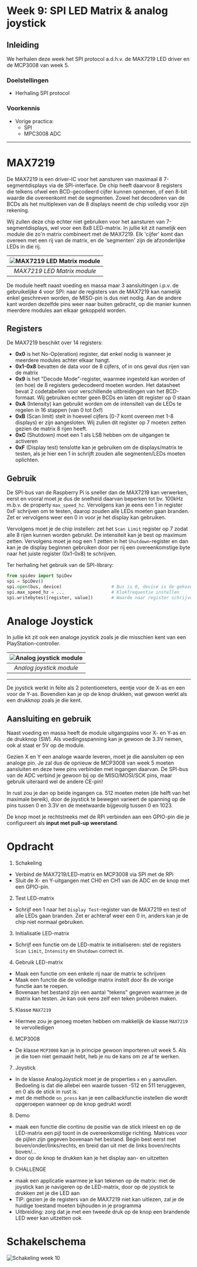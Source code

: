# Week 9: SPI LED Matrix &amp; analog joystick
## Inleiding
We herhalen deze week het SPI protocol a.d.h.v. de MAX7219 LED driver en de MCP3008 van week 5.
### Doelstellingen 
- Herhaling SPI protocol

### Voorkennis
- Vorige practica:
    - SPI
    - MPC3008 ADC

---

# MAX7219
De MAX7219 is een driver-IC voor het aansturen van maximaal 8 7-segmentdisplays via de SPI-interface. De chip heeft 
daarvoor 8 registers die telkens ofwel een BCD-gecodeerd cijfer kunnen opnemen, of een 8-bit waarde die overeenkomt 
met de segmenten. Zowel het decoderen van de BCDs als het multiplexen van de 8 displays neemt de chip volledig voor zijn 
rekening.

Wij zullen deze chip echter niet gebruiken voor het aansturen van 7-segmentdisplays, wel voor een 
8x8 LED-matrix. In jullie kit zit namelijk een module die zo'n matrix combineert met de MAX7219. 
Elk 'cijfer' komt dan overeen met een rij van de matrix, en de 'segmenten' zijn de afzonderlijke LEDs in die rij.
    
| ![MAX7219 LED Matrix module](images/10-1_max7219-ledmatrix.png) |
|:--:|
| *MAX7219 LED Matrix module* |

De module heeft naast voeding en massa maar 3 aansluitingen i.p.v. de gebruikelijke 4 voor SPI: naar de registers 
van de MAX7219 kan namelijk enkel geschreven worden, de MISO-pin is dus niet nodig. Aan de andere kant worden dezelfde 
pins weer naar buiten gebracht, op die manier kunnen meerdere modules aan elkaar gekoppeld worden. 

## Registers 
De MAX7219 beschikt over 14 registers:
- **0x0** is het No-Op(eration) register, dat enkel nodig is wanneer je meerdere modules achter elkaar hangt.
- **0x1-0x8** bevatten de data voor de 8 cijfers, of in ons geval dus rijen van de matrix
- **0x9** is het "Decode Mode"-register, waarmee ingesteld kan worden of (en hoe) de 8 registers gedecodeerd moeten worden. 
Het datasheet bevat 2 codetabellen voor verschillende uitbreidingen van het BCD-formaat. Wij gebruiken echter geen BCDs 
en laten dit register op 0 staan
- **0xA** (Intensity) kan gebruikt worden om de intensiteit van de LEDs te regelen in 16 stappen (van 0 tot 0xf)
- **0xB** (Scan limit) stelt in hoeveel cijfers (0-7 komt overeen met 1-8 displays) er zijn aangesloten. Wij zullen dit
register op 7 moeten zetten gezien de matrix 8 rijen heeft.
- **0xC** (Shutdown) moet een 1 als LSB hebben om de uitgangen te activeren
- **0xF** (Display test) tenslotte kan je gebruiken om de displays/matrix te testen, als je hier een 1 in schrijft
zouden alle segmenten/LEDs moeten oplichten.

## Gebruik
De SPI-bus van de Raspberry Pi is sneller dan de MAX7219 kan verwerken, eerst en vooral moet je dus de snelheid daarvan
beperken tot bv. 100kHz m.b.v. de property `max_speed_hz`. Vervolgens kan je eens een 1 in register 0xF schrijven om
te testen, daarop zouden alle LEDs moeten gaan branden. Zet er vervolgens weer een 0 in voor je het display kan gebruiken. 

Vervolgens moet je de chip instellen: zet het `Scan Limit` register op 7 zodat alle 8 rijen kunnen worden gebruikt. De 
intensiteit kan je best op maximum zetten. Vervolgens moet je nog een 1 zetten in het `Shutdown`-register en dan kan je 
de display beginnen gebruiken door per rij een overeenkomstige byte naar het juiste register (0x1-0x8) te schrijven.

Ter herhaling het gebruik van de SPI-library:
```python
from spidev import SpiDev
spi = SpiDev()
spi.open(bus, device)                   # Bus is 0, device is de gekozen CE-pin (0 of 1)
spi.max_speed_hz = ...                  # Klokfrequentie instellen
spi.writebytes([register, value])       # Waarde naar register schrijven
```

# Analoge Joystick 
In jullie kit zit ook een analoge joystick zoals je die misschien kent van een PlayStation-controller. 

| ![Analog joystick module](images/10-2_analog-joystick.png) |
|:--:|
| *Analog joystick module* |
---

De joystick werkt in feite als 2 potentiometers, eentje voor de X-as en een voor de Y-as. Bovendien kan je op de knop 
drukken, wat gewoon werkt als een drukknop zoals je die kent. 

## Aansluiting en gebruik
Naast voeding en massa heeft de module uitgangspins voor X- en Y-as en de drukknop (SW). Als voedingsspanning kan je 
gewoon de 3.3V nemen, ook al staat er 5V op de module.

Gezien X en Y een analoge waarde leveren, moet je die aansluiten op een analoge pin. 
Je zal dus de opnieuw de MCP3008 van week 5 moeten aansluiten en deze twee pins verbinden met ingangen daarvan. 
De SPI-bus van de ADC verbind je gewoon bij op de MISO/MOSI/SCK pins, maar gebruik uiteraard wel de andere CE-pin!

In rust zou je dan op beide ingangen ca. 512 moeten meten (de helft van het maximale bereik), door de joystick te 
bewegen varieert de spanning op de pins tussen 0 en 3.3V en de meetwaarde bijgevolg tussen 0 en 1023. 

De knop moet je rechtstreeks met de RPi verbinden aan een GPIO-pin die je configureert als 
**input met pull-up weerstand**.

# Opdracht 
1. Schakeling 
 - Verbind de MAX7219/LED-matrix en MCP3008 via SPI met de RPi
 - Sluit de X- en Y-uitgangen met CH0 en CH1 van de ADC en de knop met een GPIO-pin.
2. Test LED-matrix
 - Schrijf een 1 naar het `Display Test`-register van de MAX7219 en test of alle LEDs gaan branden. Zet er achteraf weer
 een 0 in, anders kan je de chip niet normaal gebruiken.
3. Initialisatie LED-matrix
 - Schrijf een functie om de LED-matrix te initialiseren: stel de registers `Scan Limit`, `Intensity` en `Shutdown` 
 correct in.
4. Gebruik LED-matrix
 - Maak een functie om een enkele rij naar de matrix te schrijven
 - Maak een functie die de volledige matrix instelt door 8x de vorige functie aan te roepen.
 - Bovenaan het bestand zijn een aantal "tekens" gegeven waarmee je de matrix kan testen. Je kan ook eens zelf een teken
 proberen maken. 
5. Klasse `MAX7219`
 - Hiermee zou je genoeg moeten hebben om makkelijk de klasse `MAX7219` te vervolledigen
6. MCP3008
 - De klasse `MCP3008` kan je in principe gewoon importeren uit week 5. Als je die toen niet gemaakt hebt, heb je nu
 de kans om ze af te werken.
7. Joystick
 - In de klasse AnalogJoystick moet je de properties `x` en `y` aanvullen. Bedoeling is dat die allebei een waarde 
 tussen -512 en 511 teruggeven, en 0 als de stick in rust is.
 - met de methode `on_press` kan je een callbackfunctie instellen die wordt opgeroepen wanneer op de knop gedrukt wordt
8. Demo
 - maak een functie die continu de positie van de stick inleest en op de LED-matrix een pijl toont in de overeenkomstige
 richting. Matrices voor de pijlen zijn gegeven bovenaan het bestand. Begin best eerst met boven/onder/links/rechts, en 
 breid dan uit met de links boven/rechts boven/...
 - door op de knop te drukken kan je het display aan- en uitzetten
9. CHALLENGE
 - maak een applicatie waarmee je kan tekenen op de matrix: met de joystick kan je navigeren op de LED-matrix, door op de 
 joystick te drukken zet je die LED aan
 - TIP: gezien je de registers van de MAX7219 niet kan uitlezen, zal je de huidige toestand moeten bijhouden in je 
 programma
 - Uitbreiding: zorg dat je met een tweede druk op de knop een brandende LED weer kan uitzetten ook
 
# Schakelschema
![Schakeling week 10](circuits/week10_schema.svg)


